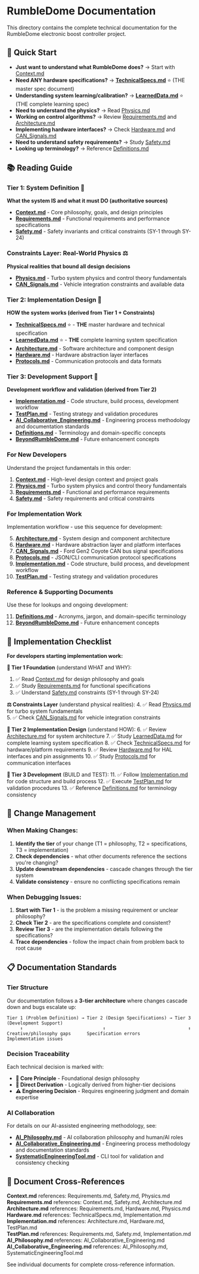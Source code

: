 # RumbleDome Documentation

This directory contains the complete technical documentation for the RumbleDome electronic boost controller project.

## 🎯 Quick Start

- **Just want to understand what RumbleDome does?** → Start with [Context.md](Context.md)
- **Need ANY hardware specifications?** → **[TechnicalSpecs.md](TechnicalSpecs.md)** ⭐ (THE master spec document)
- **Understanding system learning/calibration?** → **[LearnedData.md](LearnedData.md)** ⭐ (THE complete learning spec)
- **Need to understand the physics?** → Read [Physics.md](Physics.md) 
- **Working on control algorithms?** → Review [Requirements.md](Requirements.md) and [Architecture.md](Architecture.md)
- **Implementing hardware interfaces?** → Check [Hardware.md](Hardware.md) and [CAN_Signals.md](CAN_Signals.md)
- **Need to understand safety requirements?** → Study [Safety.md](Safety.md)
- **Looking up terminology?** → Reference [Definitions.md](Definitions.md)

## 📚 Reading Guide

### **Tier 1: System Definition** 🎯
**What the system IS and what it must DO (authoritative sources)**

- **[Context.md](Context.md)** - Core philosophy, goals, and design principles
- **[Requirements.md](Requirements.md)** - Functional requirements and performance specifications  
- **[Safety.md](Safety.md)** - Safety invariants and critical constraints (SY-1 through SY-24)

### **Constraints Layer: Real-World Physics** ⚖️
**Physical realities that bound all design decisions**

- **[Physics.md](Physics.md)** - Turbo system physics and control theory fundamentals
- **[CAN_Signals.md](CAN_Signals.md)** - Vehicle integration constraints and available data

### **Tier 2: Implementation Design** 🔧
**HOW the system works (derived from Tier 1 + Constraints)**

- **[TechnicalSpecs.md](TechnicalSpecs.md)** ⭐ - **THE** master hardware and technical specification
- **[LearnedData.md](LearnedData.md)** ⭐ - **THE** complete learning system specification
- **[Architecture.md](Architecture.md)** - Software architecture and component design
- **[Hardware.md](Hardware.md)** - Hardware abstraction layer interfaces
- **[Protocols.md](Protocols.md)** - Communication protocols and data formats

### **Tier 3: Development Support** 🚀
**Development workflow and validation (derived from Tier 2)**

- **[Implementation.md](Implementation.md)** - Code structure, build process, development workflow
- **[TestPlan.md](TestPlan.md)** - Testing strategy and validation procedures  
- **[AI_Collaborative_Engineering.md](AI_Collaborative_Engineering.md)** - Engineering process methodology and documentation standards
- **[Definitions.md](Definitions.md)** - Terminology and domain-specific concepts
- **[BeyondRumbleDome.md](BeyondRumbleDome.md)** - Future enhancement concepts

### For New Developers
Understand the project fundamentals in this order:

1. **[Context.md](Context.md)** - High-level design context and project goals
2. **[Physics.md](Physics.md)** - Turbo system physics and control theory fundamentals  
3. **[Requirements.md](Requirements.md)** - Functional and performance requirements
4. **[Safety.md](Safety.md)** - Safety requirements and critical constraints

### For Implementation Work
Implementation workflow - use this sequence for development:

5. **[Architecture.md](Architecture.md)** - System design and component architecture
6. **[Hardware.md](Hardware.md)** - Hardware abstraction layer and platform interfaces  
7. **[CAN_Signals.md](CAN_Signals.md)** - Ford Gen2 Coyote CAN bus signal specifications
8. **[Protocols.md](Protocols.md)** - JSON/CLI communication protocol specifications
9. **[Implementation.md](Implementation.md)** - Code structure, build process, and development workflow
10. **[TestPlan.md](TestPlan.md)** - Testing strategy and validation procedures

### Reference & Supporting Documents
Use these for lookups and ongoing development:

11. **[Definitions.md](Definitions.md)** - Acronyms, jargon, and domain-specific terminology
12. **[BeyondRumbleDome.md](BeyondRumbleDome.md)** - Future enhancement concepts

## 🚀 Implementation Checklist

**For developers starting implementation work:**

**📖 Tier 1 Foundation** (understand WHAT and WHY):
1. ✅ Read [Context.md](Context.md) for design philosophy and goals
2. ✅ Study [Requirements.md](Requirements.md) for functional specifications
3. ✅ Understand [Safety.md](Safety.md) constraints (SY-1 through SY-24)

**⚖️ Constraints Layer** (understand physical realities):
4. ✅ Read [Physics.md](Physics.md) for turbo system fundamentals  
5. ✅ Check [CAN_Signals.md](CAN_Signals.md) for vehicle integration constraints

**🔧 Tier 2 Implementation Design** (understand HOW):
6. ✅ Review [Architecture.md](Architecture.md) for system architecture
7. ✅ Study [LearnedData.md](LearnedData.md) for complete learning system specification
8. ✅ Check [TechnicalSpecs.md](TechnicalSpecs.md) for hardware/platform requirements
9. ✅ Review [Hardware.md](Hardware.md) for HAL interfaces and pin assignments
10. ✅ Study [Protocols.md](Protocols.md) for communication interfaces

**🚀 Tier 3 Development** (BUILD and TEST):
11. ✅ Follow [Implementation.md](Implementation.md) for code structure and build process
12. ✅ Execute [TestPlan.md](TestPlan.md) for validation procedures
13. ✅ Reference [Definitions.md](Definitions.md) for terminology consistency

## 🔧 Change Management

### **When Making Changes:**
1. **Identify the tier** of your change (T1 = philosophy, T2 = specifications, T3 = implementation)
2. **Check dependencies** - what other documents reference the sections you're changing?
3. **Update downstream dependencies** - cascade changes through the tier system
4. **Validate consistency** - ensure no conflicting specifications remain

### **When Debugging Issues:**
1. **Start with Tier 1** - is the problem a missing requirement or unclear philosophy?
2. **Check Tier 2** - are the specifications complete and consistent?
3. **Review Tier 3** - are the implementation details following the specifications?
4. **Trace dependencies** - follow the impact chain from problem back to root cause

## 📋 Documentation Standards

### **Tier Structure**
Our documentation follows a **3-tier architecture** where changes cascade down and bugs escalate up:

```
Tier 1 (Problem Definition) → Tier 2 (Design Specifications) → Tier 3 (Development Support)
     ↑                              ↑                               ↑
Creative/philosophy gaps      Specification errors         Implementation issues
```

### **Decision Traceability**
Each technical decision is marked with:
- **🎯 Core Principle** - Foundational design philosophy
- **🔗 Direct Derivation** - Logically derived from higher-tier decisions  
- **⚠️ Engineering Decision** - Requires engineering judgment and domain expertise

### **AI Collaboration**
For details on our AI-assisted engineering methodology, see:
- **[AI_Philosophy.md](AI_Philosophy.md)** - AI collaboration philosophy and human/AI roles
- **[AI_Collaborative_Engineering.md](AI_Collaborative_Engineering.md)** - Engineering process methodology and documentation standards
- **[SystematicEngineeringTool.md](SystematicEngineeringTool.md)** - CLI tool for validation and consistency checking

## 📖 Document Cross-References

**Context.md** references: Requirements.md, Safety.md, Physics.md  
**Requirements.md** references: Context.md, Safety.md, Architecture.md  
**Architecture.md** references: Requirements.md, Hardware.md, Physics.md  
**Hardware.md** references: TechnicalSpecs.md, Implementation.md  
**Implementation.md** references: Architecture.md, Hardware.md, TestPlan.md  
**TestPlan.md** references: Requirements.md, Safety.md, Implementation.md
**AI_Philosophy.md** references: AI_Collaborative_Engineering.md
**AI_Collaborative_Engineering.md** references: AI_Philosophy.md, SystematicEngineeringTool.md

See individual documents for complete cross-reference information.